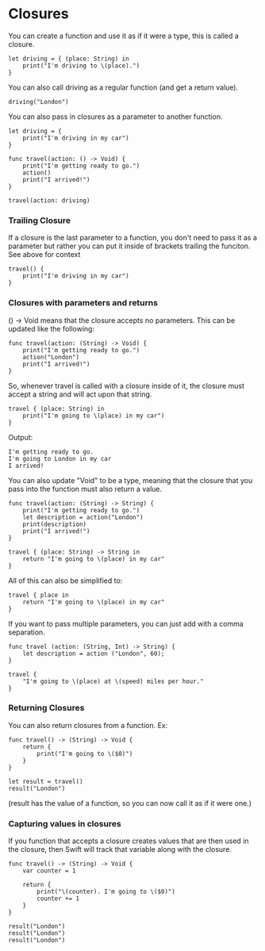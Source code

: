# Closures

You can create a function and use it as if it were a type, this is called a closure.

    let driving = { (place: String) in
        print("I'm driving to \(place).")
    }

You can also call driving as a regular function (and get a return value).

    driving("London")

You can also pass in closures as a parameter to another function.

    let driving = {
        print("I'm driving in my car")
    }

    func travel(action: () -> Void) {
        print("I'm getting ready to go.")
        action()
        print("I arrived!")
    }

    travel(action: driving)

### Trailing Closure

If a closure is the last parameter to a function, you don't need to pass it as a parameter but rather you can put it inside of brackets trailing the funciton. See above for context

    travel() {
        print("I'm driving in my car")
    }

### Closures with parameters and returns

() -> Void means that the closure accepts no parameters. This can be updated like the following:  

    func travel(action: (String) -> Void) {
        print("I'm getting ready to go.")
        action("London")
        print("I arrived!")
    }

So, whenever travel is called with a closure inside of it, the closure must accept a string and will act upon that string.

    travel { (place: String) in
        print("I'm going to \(place) in my car")
    }

Output: 

    I'm getting ready to go.
    I'm going to London in my car
    I arrived!

You can also update "Void" to be a type, meaning that the closure that you pass into the function must also return a value.

    func travel(action: (String) -> String) {
        print("I'm getting ready to go.")
        let description = action("London")
        print(description)
        print("I arrived!")
    }

    travel { (place: String) -> String in
        return "I'm going to \(place) in my car"
    }

All of this can also be simplified to:

    travel { place in
        return "I'm going to \(place) in my car"
    }

If you want to pass multiple parameters, you can just add with a comma separation.

    func travel (action: (String, Int) -> String) {
        let description = action ("London", 60);
    }

    travel {
        "I'm going to \(place) at \(speed) miles per hour."
    }

### Returning Closures

You can also return closures from a function. Ex:

    func travel() -> (String) -> Void {
        return {
            print("I'm going to \($0)")
        }
    }

    let result = travel()
    result("London")

(result has the value of a function, so you can now call it as if it were one.)

### Capturing values in closures

If you function that accepts a closure creates values that are then used in the closure, then Swift will track that variable along with the closure.

    func travel() -> (String) -> Void {
        var counter = 1

        return {
            print("\(counter). I'm going to \($0)")
            counter += 1
        }
    }

    result("London")
    result("London")
    result("London")

